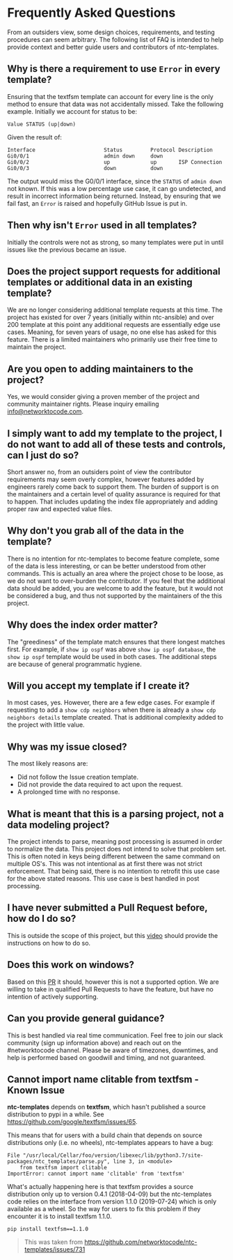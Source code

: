 # Frequently Asked Questions

From an outsiders view, some design choices, requirements, and testing procedures can seem arbitrary. The following list of FAQ is intended to help provide context and better guide users and contributors of ntc-templates.

## Why is there a requirement to use `Error` in every template?

Ensuring that the textfsm template can account for every line is the only method to ensure that data was not accidentally missed. Take the following example. Initially we account for status to be:

`Value STATUS (up|down)`

Given the result of:
```
Interface                      Status         Protocol Description
Gi0/0/1                        admin down     down
Gi0/0/2                        up             up       ISP Connection
Gi0/0/3                        down           down
```

The output would miss the G0/0/1 interface, since the `STATUS` of `admin down` not known. If this was a low percentage use case, it can go undetected, and result in incorrect information being returned. Instead, by ensuring that we fail fast, an `Error` is raised and hopefully GitHub Issue is put in. 

## Then why isn't `Error` used in all templates?

Initially the controls were not as strong, so many templates were put in until issues like the previous became an issue.

## Does the project support requests for additional templates or additional data in an existing template?

We are no longer considering additional template requests at this time. The project has existed for over 7 years (initially within ntc-ansible) and over 200 template at this point any additional requests are essentially edge use cases. Meaning, for seven years of usage, no one else has asked for this feature. There is a limited maintainers who primarily use their free time to maintain the project.

## Are you open to adding maintainers to the project?

Yes, we would consider giving a proven member of the project and community maintainer rights. Please inquiry emailing info@networktocode.com.

## I simply want to add my template to the project, I do not want to add all of these tests and controls, can I just do so?

Short answer no, from an outsiders point of view the contributor requirements may seem overly complex, however features added by engineers rarely come back to support them. The burden of support is on the maintainers and a certain level of quality assurance is required for that to happen. That includes updating the index file appropriately and adding proper raw and expected value files.

## Why don't you grab all of the data in the template?

There is no intention for ntc-templates to become feature complete, some of the data is less interesting, or can be better understood from other commands. This is actually an area where the project chose to be loose, as we do not want to over-burden the contributor. If you feel that the additional data should be added, you are welcome to add the feature, but it would not be considered a bug, and thus not supported by the maintainers of the this project.

## Why does the index order matter?

The "greediness" of the template match ensures that there longest matches first. For example, if `show ip ospf` was above `show ip ospf database`, the `show ip ospf` template would be used in both cases. The additional steps are because of general programmatic hygiene.

## Will you accept my template if I create it?

In most cases, yes. However, there are a few edge cases. For example if requesting to add a `show cdp neighbors` when there is already a `show cdp neighbors details` template created. That is additional complexity added to the project with little value.

## Why was my issue closed?

The most likely reasons are:

- Did not follow the Issue creation template.
- Did not provide the data required to act upon the request.
- A prolonged time with no response.  

## What is meant that this is a parsing project, not a data modeling project?

The project intends to parse, meaning post processing is assumed in order to normalize the data. This project does not intend to solve that problem set. This is often noted in keys being different between the same command on multiple OS's. This was not intentional as at first there was not strict enforcement. That being said, there is no intention to retrofit this use case for the above stated reasons. This use case is best handled in post processing.

## I have never submitted a Pull Request before, how do I do so?

This is outside the scope of this project, but this [video](https://www.youtube.com/watch?v=rgbCcBNZcdQ) should provide the instructions on how to do so.

## Does this work on windows?

Based on this [PR](https://github.com/networktocode/ntc-templates/pull/672) it should, however this is not a supported option. We are willing to take in qualified Pull Requests to have the feature, but have no intention of actively supporting.

## Can you provide general guidance?

This is best handled via real time communication. Feel free to join our slack community (sign up information above) and reach out on the #networktocode channel. Please be aware of timezones, downtimes, and help is performed based on goodwill and timing, and not guaranteed.

## Cannot import name clitable from textfsm - Known Issue

**ntc-templates** depends on **textfsm**, which hasn't published a source distribution to pypi in a while. See https://github.com/google/textfsm/issues/65.

This means that for users with a build chain that depends on source distributions only (i.e. no wheels), ntc-templates appears to have a bug:

```
File "/usr/local/Cellar/foo/version/libexec/lib/python3.7/site-packages/ntc_templates/parse.py", line 3, in <module>
    from textfsm import clitable
ImportError: cannot import name 'clitable' from 'textfsm' 
```

What's actually happening here is that textfsm provides a source distribution only up to version 0.4.1 (2018-04-09) but the ntc-templates code relies on the interface from version 1.1.0 (2019-07-24) which is only available as a wheel. So the way for users to fix this problem if they encounter it is to install textfsm 1.1.0.

`pip install textfsm==1.1.0`

> This was taken from https://github.com/networktocode/ntc-templates/issues/731
